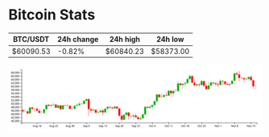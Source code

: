 # Bitcoin Stats

BTC/USDT|24h change|24h high|24h low|
|---|---|---|---|
|$60090.53|-0.82%|$60840.23|$58373.00|

<img src="./chart.svg">

